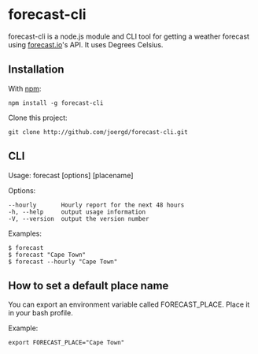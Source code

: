 forecast-cli
============

forecast-cli is a node.js module and CLI tool for getting a weather forecast using [forecast.io](http://forecast.io)'s API. It uses Degrees Celsius.



Installation
------------

With [npm](http://github.com/isaacs/npm):

    npm install -g forecast-cli
  
Clone this project:

    git clone http://github.com/joergd/forecast-cli.git


CLI
---

  Usage: forecast [options] [placename]

  Options:

    --hourly       Hourly report for the next 48 hours
    -h, --help     output usage information
    -V, --version  output the version number

  Examples:

    $ forecast
    $ forecast "Cape Town"
    $ forecast --hourly "Cape Town"


How to set a default place name
-------------------------------

You can export an environment variable called FORECAST_PLACE. Place it in your bash profile.

Example:

    export FORECAST_PLACE="Cape Town"